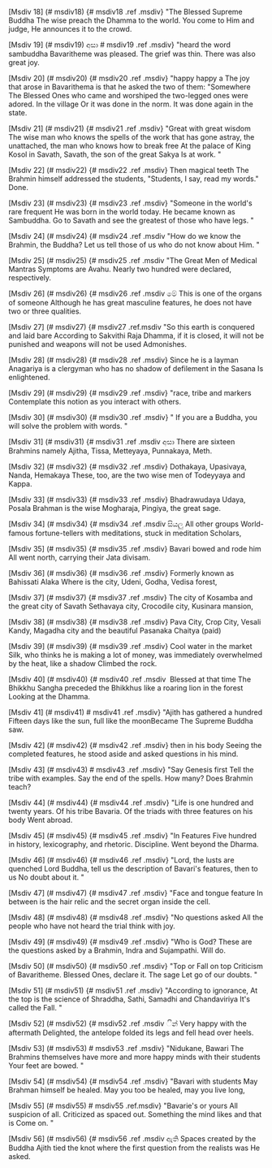 [Msdiv 18] (# msdiv18) {# msdiv18 .ref .msdiv} "The Blessed Supreme Buddha
The wise preach the Dhamma to the world. You come to Him and judge,
He announces it to the crowd.

[Msdiv 19] (# msdiv19) අසා # msdiv19 .ref .msdiv} "heard the word sambuddha
Bavaritheme was pleased. The grief was thin. There was also great joy.

[Msdiv 20] (# msdiv20) {# msdiv20 .ref .msdiv} "happy happy a
The joy that arose in Bavarithema is that he asked the two of them: "Somewhere
The Blessed Ones who came and worshiped the two-legged ones were adored. In the village
Or it was done in the norm. It was done again in the state.

[Msdiv 21] (# msdiv21) {# msdiv21 .ref .msdiv} "Great with great wisdom
The wise man who knows the spells of the work that has gone astray, the unattached, the man who knows how to break free
At the palace of King Kosol in Savath, Savath, the son of the great Sakya
Is at work. "

[Msdiv 22] (# msdiv22) {# msdiv22 .ref .msdiv} Then magical teeth
The Brahmin himself addressed the students, "Students, I say, read my words."
Done.

[Msdiv 23] (# msdiv23) {# msdiv23 .ref .msdiv} "Someone in the world's rare frequent
He was born in the world today. He became known as Sambuddha.
Go to Savath and see the greatest of those who have legs. "

[Msdiv 24] (# msdiv24) {# msdiv24 .ref .msdiv "How do we know the Brahmin, the Buddha?
Let us tell those of us who do not know about Him. "

[Msdiv 25] (# msdiv25) {# msdiv25 .ref .msdiv "The Great Men of Medical Mantras
Symptoms are Avahu. Nearly two hundred were declared, respectively.

[Msdiv 26] (# msdiv26) {# msdiv26 .ref .msdiv මේ This is one of the organs of someone
Although he has great masculine features, he does not have two or three qualities.

[Msdiv 27] (# msdiv27) {# msdiv27 .ref.msdiv "So this earth is conquered and laid bare
According to Sakvithi Raja Dhamma, if it is closed, it will not be punished and weapons will not be used
Admonishes.

[Msdiv 28] (# msdiv28) {# msdiv28 .ref .msdiv} Since he is a layman
Anagariya is a clergyman who has no shadow of defilement in the Sasana
Is enlightened.

[Msdiv 29] (# msdiv29) {# msdiv29 .ref .msdiv} "race, tribe and markers
Contemplate this notion as you interact with others.

[Msdiv 30] (# msdiv30) {# msdiv30 .ref .msdiv} "
If you are a Buddha, you will solve the problem with words. "

[Msdiv 31] (# msdiv31) {# msdiv31 .ref .msdiv අසා
There are sixteen Brahmins namely Ajitha, Tissa, Metteyaya, Punnakaya,
Meth.

[Msdiv 32] (# msdiv32) {# msdiv32 .ref .msdiv} Dothakaya, Upasivaya, Nanda, Hemakaya
These, too, are the two wise men of Todeyyaya and Kappa.

[Msdiv 33] (# msdiv33) {# msdiv33 .ref .msdiv} Bhadrawudaya Udaya, Posala
Brahman is the wise Mogharaja, Pingiya, the great sage.

[Msdiv 34] (# msdiv34) {# msdiv34 .ref .msdiv සියලු All other groups
World-famous fortune-tellers with meditations, stuck in meditation
Scholars,

[Msdiv 35] (# msdiv35) {# msdiv35 .ref .msdiv} Bavari bowed and rode him
All went north, carrying their Jata divisam.

[Msdiv 36] (# msdiv36) {# msdiv36 .ref .msdiv} Formerly known as Bahissati Alaka
Where is the city, Udeni, Godha, Vedisa forest,

[Msdiv 37] (# msdiv37) {# msdiv37 .ref .msdiv} The city of Kosamba and the great city of Savath
Sethavaya city, Crocodile city, Kusinara mansion,

[Msdiv 38] (# msdiv38) {# msdiv38 .ref .msdiv} Pava City, Crop City, Vesali
Kandy, Magadha city and the beautiful Pasanaka Chaitya (paid)

[Msdiv 39] (# msdiv39) {# msdiv39 .ref .msdiv} Cool water in the market
Silk, who thinks he is making a lot of money, was immediately overwhelmed by the heat, like a shadow
Climbed the rock.

[Msdiv 40] (# msdiv40) {# msdiv40 .ref .msdiv ‍ Blessed at that time
The Bhikkhu Sangha preceded the Bhikkhus like a roaring lion in the forest
Looking at the Dhamma.

[Msdiv 41] (# msdiv41) # msdiv41 .ref .msdiv} "Ajith has gathered a hundred
Fifteen days like the sun, full like the moonBecame
The Supreme Buddha saw.

[Msdiv 42] (# msdiv42) {# msdiv42 .ref .msdiv} then in his body
Seeing the completed features, he stood aside and asked questions in his mind.

[Msdiv 43] (# msdiv43) # msdiv43 .ref .msdiv} "Say Genesis first
Tell the tribe with examples. Say the end of the spells. How many?
Does Brahmin teach?

[Msdiv 44] (# msdiv44) {# msdiv44 .ref .msdiv} "Life is one hundred and twenty years.
Of his tribe Bavaria. Of the triads with three features on his body
Went abroad.

[Msdiv 45] (# msdiv45) {# msdiv45 .ref .msdiv} "In Features
Five hundred in history, lexicography, and rhetoric.
Discipline. Went beyond the Dharma.

[Msdiv 46] (# msdiv46) {# msdiv46 .ref .msdiv} "Lord, the lusts are quenched
Lord Buddha, tell us the description of Bavari's features, then to us
No doubt about it. "

[Msdiv 47] (# msdiv47) {# msdiv47 .ref .msdiv} "Face and tongue feature
In between is the hair relic and the secret organ inside the cell.

[Msdiv 48] (# msdiv48) {# msdiv48 .ref .msdiv} "No questions asked
All the people who have not heard the trial think with joy.

[Msdiv 49] (# msdiv49) {# msdiv49 .ref .msdiv} "Who is God?
These are the questions asked by a Brahmin, Indra and Sujampathi.
Will do.

[Msdiv 50] (# msdiv50) {# msdiv50 .ref .msdiv} "Top or Fall on top
Criticism of Bavaritheme. Blessed Ones, declare it. The sage
Let go of our doubts. "

[Msdiv 51] (# msdiv51) {# msdiv51 .ref .msdiv} "According to ignorance,
At the top is the science of Shraddha, Sathi, Samadhi and Chandaviriya
It's called the Fall. "

[Msdiv 52] (# msdiv52) {# msdiv52 .ref .msdiv ින් Very happy with the aftermath
Delighted, the antelope folded its legs and fell head over heels.

[Msdiv 53] (# msdiv53) # msdiv53 .ref .msdiv} "Nidukane, Bawari
The Brahmins themselves have more and more happy minds with their students
Your feet are bowed. "

[Msdiv 54] (# msdiv54) {# msdiv54 .ref .msdiv} "Bavari with students
May Brahman himself be healed. May you too be healed, may you live long,

[Msdiv 55] (# msdiv55) # msdiv55 .ref.msdiv} "Bavarie's or yours
All suspicion of all. Criticized as spaced out. Something the mind likes and that is
Come on. "

[Msdiv 56] (# msdiv56) {# msdiv56 .ref .msdiv ඇති Spaces created by the Buddha
Ajith tied the knot where the first question from the realists was
He asked.
